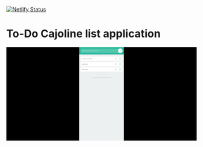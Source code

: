 [![Netlify Status](https://api.netlify.com/api/v1/badges/ae884a03-618f-4414-8d0b-f4d252a6e912/deploy-status)](https://app.netlify.com/sites/js-vanilla-todo-cajoline/deploys)

# To-Do Cajoline list application

<a href="https://clickandconfetti.netlify.app" target="_blank">
    <img src="./img/screen.jpg" />
</a>
